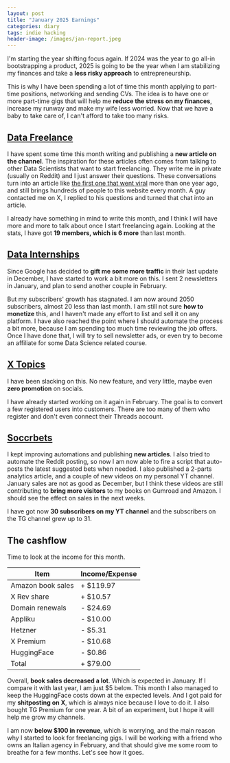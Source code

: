 ```yaml
---
layout: post
title: "January 2025 Earnings"
categories: diary
tags: indie hacking
header-image: /images/jan-report.jpeg
---
```


I'm starting the year shifting focus again. If 2024 was the year to go all-in bootstrapping a product, 2025 is going to be the year when I am stabilizing my finances and take a **less risky approach** to entrepreneurship.

This is why I have been spending a lot of time this month applying to part-time positions, networking and sending CVs. The idea is to have one or more part-time gigs that will help me **reduce the stress on my finances**, increase my runway and make my wife less worried. Now that we have a baby to take care of, I can't afford to take too many risks.

## [Data Freelance][tg-datafreelance]

I have spent some time this month writing and publishing a **new article on the channel**. The inspiration for these articles often comes from talking to other Data Scientists that want to start freelancing. They write me in private (usually on Reddit) and I just answer their questions. These conversations turn into an article like [the first one that went viral][freelance-article] more than one year ago, and still brings hundreds of people to this website every month. A guy contacted me on X, I replied to his questions and turned that chat into an article.

I already have something in mind to write this month, and I think I will have more and more to talk about once I start freelancing again. Looking at the stats, I have got **19 members, which is 6 more** than last month.

## [Data Internships][datainternships]

Since Google has decided to **gift me some more traffic** in their last update in December, I have started to work a bit more on this. I sent 2 newsletters in January, and plan to send another couple in February.

But my subscribers' growth has stagnated. I am now around 2050 subscribers, almost 20 less than last month. I am still not sure **how to monetize** this, and I haven't made any effort to list and sell it on any platform. I have also reached the point where I should automate the process a bit more, because I am spending too much time reviewing the job offers. Once I have done that, I will try to sell newsletter ads, or even try to become an affiliate for some Data Science related course.

## [X Topics][xtopics]

I have been slacking on this. No new feature, and very little, maybe even **zero promotion** on socials.

I have already started working on it again in February. The goal is to convert a few registered users into customers. There are too many of them who register and don't even connect their Threads account.

## [Soccrbets][soccrbets]

I kept improving automations and publishing **new articles**. I also tried to automate the Reddit posting, so now I am now able to fire a script that auto-posts the latest suggested bets when needed. I also published a 2-parts analytics article, and a couple of new videos on my personal YT channel. January sales are not as good as December, but I think these videos are still contributing to **bring more visitors** to my books on Gumroad and Amazon. I should see the effect on sales in the next weeks.

I have got now **30 subscribers on my YT channel** and the subscribers on the TG channel grew up to 31.

## The cashflow

Time to look at the income for this month.

| Item                      | Income/Expense |
| ------------------------- | -------------- |
| Amazon book sales         | + $119.97      |
| X Rev share               | + $10.57       |
| Domain renewals | - $24.69       |
| Appliku                   | - $10.00       |
| Hetzner                   | - $5.31        |
| X Premium                 | - $10.68       |
| HuggingFace               | - $0.86        |
| Total                     | + $79.00       |

Overall, **book sales decreased a lot**. Which is expected in January. If I compare it with last year, I am just $5 below. This month I also managed to keep the HuggingFace costs down at the expected levels. And I got paid for my **shitposting on X**, which is always nice because I love to do it. I also bought TG Premium for one year. A bit of an experiment, but I hope it will help me grow my channels.

I am now **below $100 in revenue**, which is worrying, and the main reason why I started to look for freelancing gigs. I will be working with a friend who owns an Italian agency in February, and that should give me some room to breathe for a few months. Let's see how it goes.

[soccrbets]: https://soccrbets.com
[xtopics]: https://xtopics.co
[datainternships]: https://datainternships.co
[telegram-soccrbets]: https://t.me/soccrbets
[soccrbets-video]: https://youtu.be/4US_E-1cL0w
[tg-datafreelance]: https://t.me/datafreelance
[datafreelance-blog]: https://www.tropianhs.com/diary/2023/11/12/data-science-freelance
[yt-video]: https://youtu.be/WXE_ewe6zqM
[freelance-article]: https://www.tropianhs.com/diary/2023/11/12/data-science-freelance
